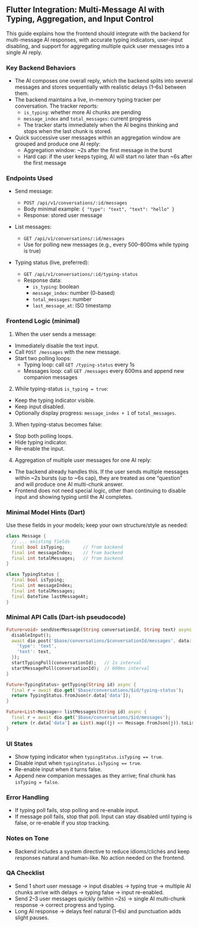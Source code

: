 ## Flutter Integration: Multi-Message AI with Typing, Aggregation, and Input Control

This guide explains how the frontend should integrate with the backend for multi-message AI responses, with accurate typing indicators, user-input disabling, and support for aggregating multiple quick user messages into a single AI reply.

### Key Backend Behaviors

- The AI composes one overall reply, which the backend splits into several messages and stores sequentially with realistic delays (1–6s) between them.
- The backend maintains a live, in-memory typing tracker per conversation. The tracker reports:
  - `is_typing`: whether more AI chunks are pending
  - `message_index` and `total_messages`: current progress
  - The tracker starts immediately when the AI begins thinking and stops when the last chunk is stored.
- Quick successive user messages within an aggregation window are grouped and produce one AI reply:
  - Aggregation window: ~2s after the first message in the burst
  - Hard cap: if the user keeps typing, AI will start no later than ~6s after the first message

### Endpoints Used

- Send message:
  - `POST /api/v1/conversations/:id/messages`
  - Body minimal example: `{ "type": "text", "text": "hello" }`
  - Response: stored user message

- List messages:
  - `GET /api/v1/conversations/:id/messages`
  - Use for polling new messages (e.g., every 500–800ms while typing is true)

- Typing status (live, preferred):
  - `GET /api/v1/conversations/:id/typing-status`
  - Response data:
    - `is_typing`: boolean
    - `message_index`: number (0-based)
    - `total_messages`: number
    - `last_message_at`: ISO timestamp

### Frontend Logic (minimal)

1) When the user sends a message:
- Immediately disable the text input.
- Call `POST /messages` with the new message.
- Start two polling loops:
  - Typing loop: call `GET /typing-status` every 1s
  - Messages loop: call `GET /messages` every 600ms and append new companion messages

2) While typing-status `is_typing = true`:
- Keep the typing indicator visible.
- Keep input disabled.
- Optionally display progress: `message_index + 1` of `total_messages`.

3) When typing-status becomes false:
- Stop both polling loops.
- Hide typing indicator.
- Re-enable the input.

4) Aggregation of multiple user messages for one AI reply:
- The backend already handles this. If the user sends multiple messages within ~2s bursts (up to ~6s cap), they are treated as one “question” and will produce one AI multi-chunk answer.
- Frontend does not need special logic, other than continuing to disable input and showing typing until the AI completes.

### Minimal Model Hints (Dart)

Use these fields in your models; keep your own structure/style as needed:

```dart
class Message {
  // ... existing fields
  final bool isTyping;       // from backend
  final int messageIndex;    // from backend
  final int totalMessages;   // from backend
}

class TypingStatus {
  final bool isTyping;
  final int messageIndex;
  final int totalMessages;
  final DateTime lastMessageAt;
}
```

### Minimal API Calls (Dart-ish pseudocode)

```dart
Future<void> sendUserMessage(String conversationId, String text) async {
  disableInput();
  await dio.post('$base/conversations/$conversationId/messages', data: {
    'type': 'text',
    'text': text,
  });
  startTypingPoll(conversationId);   // 1s interval
  startMessagePoll(conversationId);  // 600ms interval
}

Future<TypingStatus> getTyping(String id) async {
  final r = await dio.get('$base/conversations/$id/typing-status');
  return TypingStatus.fromJson(r.data['data']);
}

Future<List<Message>> listMessages(String id) async {
  final r = await dio.get('$base/conversations/$id/messages');
  return (r.data['data'] as List).map((j) => Message.fromJson(j)).toList();
}
```

### UI States

- Show typing indicator when `typingStatus.isTyping == true`.
- Disable input when `typingStatus.isTyping == true`.
- Re-enable input when it turns false.
- Append new companion messages as they arrive; final chunk has `isTyping = false`.

### Error Handling

- If typing poll fails, stop polling and re-enable input.
- If message poll fails, stop that poll. Input can stay disabled until typing is false, or re-enable if you stop tracking.

### Notes on Tone

- Backend includes a system directive to reduce idioms/clichés and keep responses natural and human-like. No action needed on the frontend.

### QA Checklist

- Send 1 short user message → input disables → typing true → multiple AI chunks arrive with delays → typing false → input re-enabled.
- Send 2–3 user messages quickly (within ~2s) → single AI multi-chunk response → correct progress and typing.
- Long AI response → delays feel natural (1–6s) and punctuation adds slight pauses.


